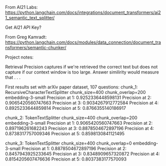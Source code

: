 From AI21 Labs:
https://python.langchain.com/docs/integrations/document_transformers/ai21_semantic_text_splitter/

Get AI21 API Key?

From Greg Kamradt:
https://python.langchain.com/docs/modules/data_connection/document_transformers/semantic-chunker/


Project notes:

Retrieval Precision captures if we're retrieved the correct text but
does not capture if our context window is too large.
Answer similirity would measure that . . .



First results set with arXiv paper dataset, 107 questions:
chunk_1:
RecursiveCharacterTextSplitter
chunk_size=400
chunk_overlap=200
embedding-3-small
Precision at 1: 0.9252336448598131
Precision at 2: 0.9065420560747663
Precision at 3: 0.9034267912772584
Precision at 4: 0.8925233644859814
Precision at 5: 0.8766355140186917

chunk_2:
TokenTextSplitter
chunk_size=400
chunk_overlap=200
embedding-3-small
Precision at 1: 0.9065420560747663
Precision at 2: 0.897196261682243
Precision at 3: 0.8878504672897196
Precision at 4: 0.8738317757009346
Precision at 5: 0.8598130841121495

chunk_3:
TokenTextSplitter
chunk_size=400
chunk_overlap=0
embedding-3-small
Precision at 1: 0.8878504672897196
Precision at 2: 0.8457943925233645
Precision at 3: 0.8348909657320872
Precision at 4: 0.8154205607476636
Precision at 5: 0.8037383177570093